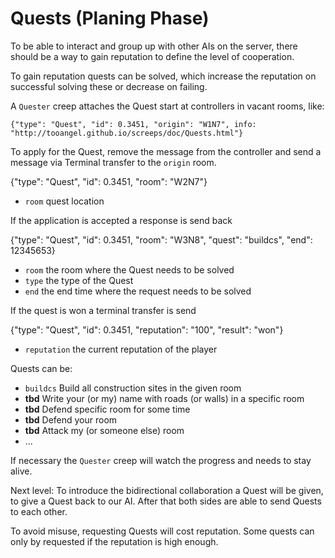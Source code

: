 # Quests (Planing Phase)

To be able to interact and group up with other AIs on the server, there should
be a way to gain reputation to define the level of cooperation.

To gain reputation quests can be solved, which increase the reputation on
successful solving these or decrease on failing.

A `Quester` creep attaches the Quest start at controllers in vacant rooms, like:

    {"type": "Quest", "id": 0.3451, "origin": "W1N7", info: "http://tooangel.github.io/screeps/doc/Quests.html"}

To apply for the Quest, remove the message from the controller and send a message
via Terminal transfer to the `origin` room.

   {"type": "Quest", "id": 0.3451, "room": "W2N7"}

 - `room` quest location

If the application is accepted a response is send back

   {"type": "Quest", "id": 0.3451, "room": "W3N8", "quest": "buildcs", "end": 12345653}

  - `room` the room where the Quest needs to be solved
  - `type` the type of the Quest
  - `end` the end time where the request needs to be solved

If the quest is won a terminal transfer is send

  {"type": "Quest", "id": 0.3451, "reputation": "100", "result": "won"}

 - `reputation` the current reputation of the player


Quests can be:
 - `buildcs` Build all construction sites in the given room
 - **tbd** Write your (or my) name with roads (or walls) in a specific room
 - **tbd** Defend specific room for some time
 - **tbd** Defend your room
 - **tbd** Attack my (or someone else) room
 - ...

If necessary the `Quester` creep will watch the progress and needs to stay alive.

Next level:
To introduce the bidirectional collaboration a Quest will be given, to give
a Quest back to our AI. After that both sides are able to send Quests to each other.

To avoid misuse, requesting Quests will cost reputation. Some quests can only
by requested if the reputation is high enough.
